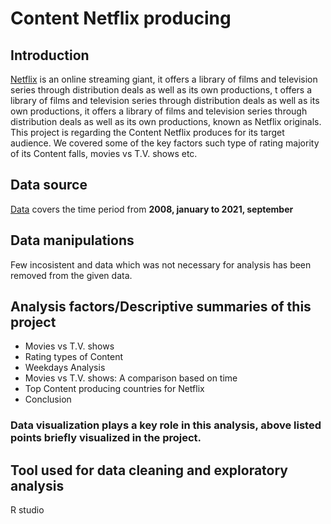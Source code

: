 # Content Netflix producing

## Introduction 
[Netflix](https://en.wikipedia.org/wiki/Netflix) is an online streaming giant,  it offers a library of films and television series through distribution deals as well as its own productions, t offers a library of films and television series through distribution deals as well as its own productions, it offers a library of films and television series through distribution deals as well as its own productions, known as Netflix originals. This project is regarding the Content Netflix produces for its target audience. We covered some of the key factors such type of rating majority of its Content falls, movies vs T.V. shows etc.

## Data source
[Data](https://www.kaggle.com/shivamb/netflix-shows) covers the time period from **2008, january to 2021, september**
## Data manipulations
Few incosistent and data which was not necessary for analysis has been removed from the given data.
## Analysis factors/Descriptive summaries of this project
- Movies vs T.V. shows
- Rating types of Content
- Weekdays Analysis
- Movies vs T.V. shows: A comparison based on time 
- Top Content producing countries for Netflix
- Conclusion

### Data visualization plays a key role in this analysis, above listed points briefly visualized in the project.

## Tool used for data cleaning and exploratory analysis
R studio
